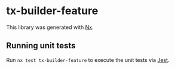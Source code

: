 # tx-builder-feature

This library was generated with [Nx](https://nx.dev).

## Running unit tests

Run `nx test tx-builder-feature` to execute the unit tests via [Jest](https://jestjs.io).
